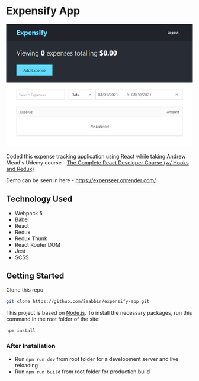 # Expensify App

![Expensify App](screenshot.png)

Coded this expense tracking application using React while taking Andrew Mead's Udemy course - [The Complete React Developer Course (w/ Hooks and Redux)](https://www.udemy.com/course/react-2nd-edition/)

Demo can be seen in here - https://expenseer.onrender.com/

## Technology Used

- Webpack 5
- Babel
- React
- Redux
- Redux Thunk
- React Router DOM
- Jest
- SCSS

## Getting Started

Clone this repo:

```sh
git clone https://github.com/Saabbir/expensify-app.git
```

This project is based on [Node.js](https://nodejs.org/en/). To install the necessary packages, run this command in the root folder of the site:

```sh
npm install
```

### After Installation

- Run `npm run dev` from root folder for a development server and live reloading
- Run `npm run build` from root folder for production build

<!-- ## Dependencies

This project uses a number of open source projects for the production build:

- [normalize.css](https://ghub.io/normalize.css)
- [react](https://ghub.io/react)
- [react-dom](https://ghub.io/react-dom)
- [react-modal](https://ghub.io/react-modal) -->
